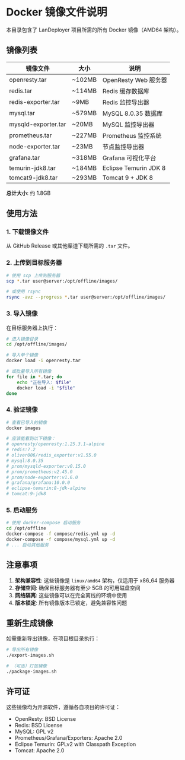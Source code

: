 # Docker 镜像文件说明

本目录包含了 LanDeployer 项目所需的所有 Docker 镜像（AMD64 架构）。

## 镜像列表

| 镜像文件 | 大小 | 说明 |
|---------|------|------|
| openresty.tar | ~102MB | OpenResty Web 服务器 |
| redis.tar | ~114MB | Redis 缓存数据库 |
| redis-exporter.tar | ~9MB | Redis 监控导出器 |
| mysql.tar | ~579MB | MySQL 8.0.35 数据库 |
| mysqld-exporter.tar | ~20MB | MySQL 监控导出器 |
| prometheus.tar | ~227MB | Prometheus 监控系统 |
| node-exporter.tar | ~23MB | 节点监控导出器 |
| grafana.tar | ~318MB | Grafana 可视化平台 |
| temurin-jdk8.tar | ~184MB | Eclipse Temurin JDK 8 |
| tomcat9-jdk8.tar | ~293MB | Tomcat 9 + JDK 8 |

**总计大小**: 约 1.8GB

## 使用方法

### 1. 下载镜像文件

从 GitHub Release 或其他渠道下载所需的 `.tar` 文件。

### 2. 上传到目标服务器

```bash
# 使用 scp 上传到服务器
scp *.tar user@server:/opt/offline/images/

# 或使用 rsync
rsync -avz --progress *.tar user@server:/opt/offline/images/
```

### 3. 导入镜像

在目标服务器上执行：

```bash
# 进入镜像目录
cd /opt/offline/images/

# 导入单个镜像
docker load -i openresty.tar

# 或批量导入所有镜像
for file in *.tar; do
    echo "正在导入: $file"
    docker load -i "$file"
done
```

### 4. 验证镜像

```bash
# 查看已导入的镜像
docker images

# 应该能看到以下镜像：
# openresty/openresty:1.25.3.1-alpine
# redis:7.2
# oliver006/redis_exporter:v1.55.0
# mysql:8.0.35
# prom/mysqld-exporter:v0.15.0
# prom/prometheus:v2.45.0
# prom/node-exporter:v1.6.0
# grafana/grafana:10.0.0
# eclipse-temurin:8-jdk-alpine
# tomcat:9-jdk8
```

### 5. 启动服务

```bash
# 使用 docker-compose 启动服务
cd /opt/offline
docker-compose -f compose/redis.yml up -d
docker-compose -f compose/mysql.yml up -d
# ... 启动其他服务
```

## 注意事项

1. **架构兼容性**: 这些镜像是 `linux/amd64` 架构，仅适用于 x86_64 服务器
2. **存储空间**: 确保目标服务器有至少 5GB 的可用磁盘空间
3. **网络隔离**: 这些镜像可以在完全离线的环境中使用
4. **版本锁定**: 所有镜像版本已锁定，避免兼容性问题

## 重新生成镜像

如需重新导出镜像，在项目根目录执行：

```bash
# 导出所有镜像
./export-images.sh

# （可选）打包镜像
./package-images.sh
```

## 许可证

这些镜像均为开源软件，遵循各自项目的许可证：
- OpenResty: BSD License
- Redis: BSD License
- MySQL: GPL v2
- Prometheus/Grafana/Exporters: Apache 2.0
- Eclipse Temurin: GPLv2 with Classpath Exception
- Tomcat: Apache 2.0

